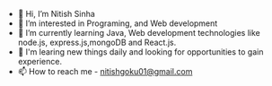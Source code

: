 - 👋 Hi, I’m Nitish Sinha
- 👀 I’m interested in Programing, and Web development
- 🌱 I’m currently learning Java, Web development technologies like node.js, express.js,mongoDB and React.js.
- 👦 I'm learing new things daily and looking for opportunities to gain experience. 
- 📫 How to reach me - nitishgoku01@gmail.com

<!---
NITSlN/NITSlN is a ✨ special ✨ repository because its `README.md` (this file) appears on your GitHub profile.
You can click the Preview link to take a look at your changes.
--->
